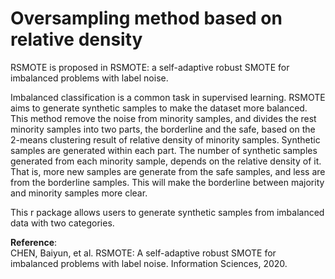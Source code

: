 # Oversampling method based on relative density
RSMOTE is proposed in RSMOTE: a self-adaptive robust SMOTE for imbalanced problems with label noise.

Imbalanced classification is a common task in supervised learning. RSMOTE aims to generate synthetic samples to make the dataset more balanced.
This method remove the noise from minority samples, and divides the rest minority samples into two parts, the borderline and the safe, based on the 2-means clustering result of relative density of minority samples. Synthetic samples are generated within each part. The number of synthetic samples generated from each minority sample, depends on the relative density of it. That is, more new samples are generate from the safe samples, and less are from the borderline samples. This will make the borderline between majority and minority samples more clear.

This r package allows users to generate synthetic samples from imbalanced data with two categories.

**Reference**:  
CHEN, Baiyun, et al. RSMOTE: A self-adaptive robust SMOTE for imbalanced problems with label noise. Information Sciences, 2020.
